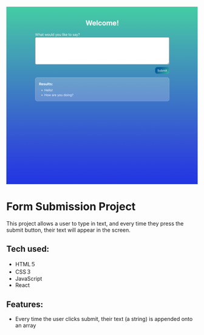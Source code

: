
![Form Submission Project Image](CodingChallenge.png)

#  Form Submission Project
This project allows a user to type in text, and every time they press the submit button, their text will appear in the screen. 

## Tech used:
* HTML５
* CSS３
* JavaScript
* React

## Features:
* Every time the user clicks submit, their text (a string) is appended onto an array